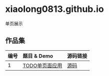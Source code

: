 # xiaolong0813.github.io
单页展示
## 作品集

|编号|题目 & Demo|源码链接|
|:--|:--|:--|
|1|[TODO单页面应用](https://xiaolong0813.github.io/todo-new/todo-new.html)|[源码](https://github.com/xiaolong0813/xiaolong0813.github.io/tree/master/todo-new)|
